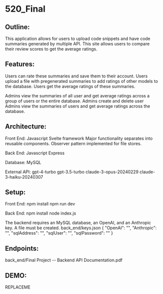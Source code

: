 # 520_Final

## Outline:

This application allows for users to upload code snippets and have code summaries generated by multiple API. This site allows users to compare their review scores to get the average ratings.

## Features:

Users can rate these summaries and save them to their account. 
Users upload a file with pregenerated summaries to add ratings of other models to the database. 
Users get the average ratings of these summaries. 

Admins view the summaries of all user and get average ratings across a group of users or the entire database.
Admins create and delete user
Admins view the summaries of users and get average ratings across the database.

## Architecture:

Front End:
Javascript
Svelte framework
Major functionality separates into reusable components.
Observer pattern implemented for file stores.

Back End:
Javascript
Express

Database:
MySQL

External API:
gpt-4-turbo
gpt-3.5-turbo
claude-3-opus-20240229 
claude-3-haiku-20240307

## Setup:

Front End:
npm install
npm run dev

Back End:
npm install
node index.js

The backend requires an MySQL database, an OpenAI, and an Anthropic key.
A file must be created.
back_end/keys.json
{
    "OpenAI": "",
    "Anthropic": "",
    "sqlAddress": "",
    "sqlUser": "",
    "sqlPassword": ""
}

## Endpoints:
back_end/Final Project -- Backend API Documentation.pdf

## DEMO:
REPLACEME
